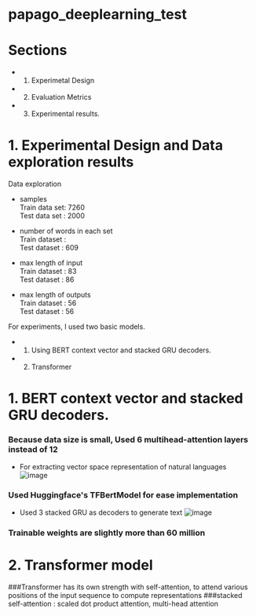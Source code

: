 # papago_deeplearning_test

# Sections
- 1. Experimetal Design
- 2. Evaluation Metrics
- 3. Experimental results.

# 1. Experimental Design and Data exploration results
Data exploration


- samples <br />
Train data set: 7260 <br />
Test data set : 2000 <br />

- number of words in each set <br />
  Train dataset :  <br />
  Test dataset : 609 <br />

- max length of input <br />
  Train dataset : 83 <br />
  Test dataset : 86 <br />

- max length of outputs <br />
  Train dataset : 56 <br />
  Test dataset : 56 <br />

For experiments, I used two basic models.<br />
- 1. Using BERT context vector and stacked GRU decoders.
- 2. Transformer

# 1. BERT context vector and stacked GRU decoders.
### Because data size is small, Used 6 multihead-attention layers instead of 12
- For extracting vector space representation of natural languages 
![image](https://user-images.githubusercontent.com/47052073/140610312-62ece7c6-72bd-489b-8b0b-32a74aa78b0e.png)

### Used Huggingface's TFBertModel for ease implementation
- Used 3 stacked GRU as decoders to generate text
![image](https://user-images.githubusercontent.com/47052073/140610336-5a5228d7-ef8c-4677-862f-8dcbe45908a2.png)

### Trainable weights are slightly more than 60 million

# 2. Transformer model
###Transformer has its own strength with self-attention, to attend various positions of the input sequence to compute representations
###stacked self-attention : scaled dot product attention, multi-head attention
